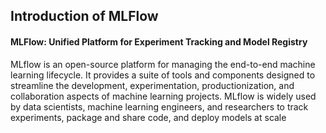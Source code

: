 ## Introduction of MLFlow
#### MLFlow: Unified Platform for Experiment Tracking and Model Registry
MLflow is an open-source platform for managing the end-to-end machine learning lifecycle. It provides a suite of tools and components designed to streamline the development, experimentation, productionization, and collaboration aspects of machine learning projects. MLflow is widely used by data scientists, machine learning engineers, and researchers to track experiments, package and share code, and deploy models at scale

